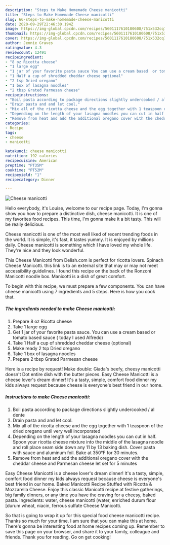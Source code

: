 ```yaml
---
description: "Steps to Make Homemade Cheese manicotti"
title: "Steps to Make Homemade Cheese manicotti"
slug: 66-steps-to-make-homemade-cheese-manicotti
date: 2020-09-29T22:46:30.194Z
image: https://img-global.cpcdn.com/recipes/5601117610180608/751x532cq70/cheese-manicotti-recipe-main-photo.jpg
thumbnail: https://img-global.cpcdn.com/recipes/5601117610180608/751x532cq70/cheese-manicotti-recipe-main-photo.jpg
cover: https://img-global.cpcdn.com/recipes/5601117610180608/751x532cq70/cheese-manicotti-recipe-main-photo.jpg
author: Jennie Graves
ratingvalue: 4.3
reviewcount: 12491
recipeingredient:
- "8 oz Ricotta cheese"
- "1 large egg"
- "1 jar of your favorite pasta sauce You can use a cream based  or tomato based sauce  today I used Alfredo"
- "1 Half a cup of shredded cheddar cheese optional"
- "2 tsp Dried oregano"
- "1 box of lasagna noodles"
- "2 tbsp Grated Parmesan cheese"
recipeinstructions:
- "Boil pasta according to package directions slightly undercooked / al dente"
- "Drain pasta and and let cool."
- "Mix all of the ricotta cheese and the egg together with 1 teaspoon of the dried oregano until very well incorporated"
- "Depending on the length of your lasagna noodles you can cut in half. Spoon your ricotta cheese mixture into the middle of the lasagna noodle and roll place seam side down any 11 by 13 baking dish. Cover  pasta with  sauce and aluminum foil.  Bake at 350°F for 30 minutes."
- "Remove from heat and add the additional oregano cover with the cheddar cheese and Parmesan cheese let set for 5 minutes"
categories:
- Recipe
tags:
- cheese
- manicotti

katakunci: cheese manicotti 
nutrition: 192 calories
recipecuisine: American
preptime: "PT35M"
cooktime: "PT52M"
recipeyield: "1"
recipecategory: Dinner

---
```



![Cheese manicotti](https://img-global.cpcdn.com/recipes/5601117610180608/751x532cq70/cheese-manicotti-recipe-main-photo.jpg)

Hello everybody, it's Louise, welcome to our recipe page. Today, I'm gonna show you how to prepare a distinctive dish, cheese manicotti. It is one of my favorites food recipes. This time, I'm gonna make it a bit tasty. This will be really delicious.

Cheese manicotti is one of the most well liked of recent trending foods in the world. It is simple, it's fast, it tastes yummy. It is enjoyed by millions daily. Cheese manicotti is something which I have loved my whole life. They're nice and they look wonderful.

This Cheese Manicotti from Delish.com is perfect for ricotta lovers. Spinach Cheese Manicotti. this link is to an external site that may or may not meet accessibility guidelines. I found this recipe on the back of the Ronzoni Manicotti noodle box. Manicotti is a dish of great comfort.


To begin with this recipe, we must prepare a few components. You can have cheese manicotti using 7 ingredients and 5 steps. Here is how you cook that.

<!--inarticleads1-->

##### The ingredients needed to make Cheese manicotti:

1. Prepare 8 oz Ricotta cheese
1. Take 1 large egg
1. Get 1 jar of your favorite pasta sauce. You can use a cream based  or tomato based sauce ( today I used Alfredo)
1. Take 1 Half a cup of shredded cheddar cheese (optional)
1. Make ready 2 tsp Dried oregano
1. Take 1 box of lasagna noodles
1. Prepare 2 tbsp Grated Parmesan cheese


Here is a recipe by request! Make double: Giada&#39;s beefy, cheesy manicotti doesn&#39;t Dot entire dish with the butter pieces. Easy Cheese Manicotti is a cheese lover&#39;s dream dinner! It&#39;s a tasty, simple, comfort food dinner my kids always request because cheese is everyone&#39;s best friend in our home. 

<!--inarticleads2-->

##### Instructions to make Cheese manicotti:

1. Boil pasta according to package directions slightly undercooked / al dente
1. Drain pasta and and let cool.
1. Mix all of the ricotta cheese and the egg together with 1 teaspoon of the dried oregano until very well incorporated
1. Depending on the length of your lasagna noodles you can cut in half. Spoon your ricotta cheese mixture into the middle of the lasagna noodle and roll place seam side down any 11 by 13 baking dish. Cover  pasta with  sauce and aluminum foil.  Bake at 350°F for 30 minutes.
1. Remove from heat and add the additional oregano cover with the cheddar cheese and Parmesan cheese let set for 5 minutes


Easy Cheese Manicotti is a cheese lover&#39;s dream dinner! It&#39;s a tasty, simple, comfort food dinner my kids always request because cheese is everyone&#39;s best friend in our home. Baked Manicotti Recipe Stuffed with Ricotta &amp; Mozzarella Cheese. Enjoy this classic Manicotti recipe at festive gatherings, big family dinners, or any time you have the craving for a cheesy, baked pasta. Ingredients: water, cheese manicotti (water, enriched durum flour [durum wheat, niacin, ferrous sulfate Cheese Manicotti. 

So that is going to wrap it up for this special food cheese manicotti recipe. Thanks so much for your time. I am sure that you can make this at home. There's gonna be interesting food at home recipes coming up. Remember to save this page on your browser, and share it to your family, colleague and friends. Thank you for reading. Go on get cooking!
